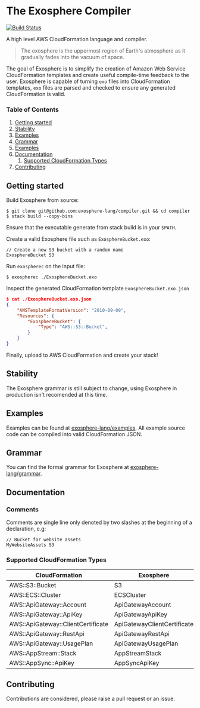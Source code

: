 # The Exosphere Compiler

[![Build Status](https://travis-ci.com/exosphere-lang/compiler.svg?branch=master)](https://travis-ci.com/exosphere-lang/compiler)

A high level AWS CloudFormation language and compiler.

> The exosphere is the uppermost region of Earth's atmosphere as it gradually fades into the vacuum of space.

The goal of Exosphere is to simplify the creation of Amazon Web Service CloudFormation templates and create useful compile-time feedback to the user. Exosphere is capable of turning `exo` files into CloudFormation templates, `exo` files are parsed and checked to ensure any generated CloudFormation is valid.

### Table of Contents
1. [Getting started](#getting_started)
2. [Stability](#stability)
3. [Examples](#examples)
4. [Grammar](#grammar)
5. [Examples](#examples)
6. [Documentation](#documentation)
    1. [Supported CloudFormation Types](#supported_cloudFormation_types)
7. [Contributing](#contributing)


## Getting started <a name="getting_started"></a>

Build Exosphere from source:

```shell
$ git clone git@github.com:exosphere-lang/compiler.git && cd compiler
$ stack build --copy-bins
```

Ensure that the executable generate from stack build is in your `$PATH`.

Create a valid Exosphere file such as `ExosphereBucket.exo`:

```
// Create a new S3 bucket with a random name
ExosphereBucket S3
```

Run `exospherec` on the input file:

```shell
$ exospherec ./ExosphereBucket.exo
```

Inspect the generated CloudFormation template `ExosphereBucket.exo.json`

```json
$ cat ./ExosphereBucket.exo.json
{
    "AWSTemplateFormatVersion": "2010-09-09",
    "Resources": {
        "ExosphereBucket": {
            "Type": "AWS::S3::Bucket",
        }
    }
}
```

Finally, upload to AWS CloudFormation and create your stack!

## Stability  <a name="stability"></a>

The Exosphere grammar is still subject to change, using Exosphere in production isn't recomended at this time.

## Examples  <a name="examples"></a>

Examples can be found at [exosphere-lang/examples](https://github.com/exosphere-lang/examples). All example source code can be compiled into valid CloudFormation JSON.

## Grammar  <a name="grammar"></a>

You can find the formal grammar for Exosphere at [exosphere-lang/grammar](https://github.com/exosphere-lang/grammar).

## Documentation  <a name="documentation"></a>

### Comments

Comments are single line only denoted by two slashes at the beginning of a declaration, e.g:

```
// Bucket for website assets
MyWebsiteAssets S3
```

### Supported CloudFormation Types  <a name="supported_cloudFormation_types"></a>

| CloudFormation | Exosphere |
| --- | --- |
| AWS::S3::Bucket | S3 |
| AWS::ECS::Cluster | ECSCluster |
| AWS::ApiGateway::Account | ApiGatewayAccount |
| AWS::ApiGateway::ApiKey | ApiGatewayApiKey |
| AWS::ApiGateway::ClientCertificate | ApiGatewayClientCertificate |
| AWS::ApiGateway::RestApi | ApiGatewayRestApi |
| AWS::ApiGateway::UsagePlan | ApiGatewayUsagePlan |
| AWS::AppStream::Stack | AppStreamStack |
| AWS::AppSync::ApiKey | AppSyncApiKey |

## Contributing  <a name="contributing"></a>

Contributions are considered, please raise a pull request or an issue.
